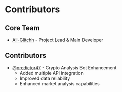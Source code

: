 # Contributors

## Core Team
- [Ali-Glitchh](https://github.com/Ali-Glitchh) - Project Lead & Main Developer

## Contributors
- [@predictor47](https://github.com/predictor47) - Crypto Analysis Bot Enhancement
  - Added multiple API integration
  - Improved data reliability
  - Enhanced market analysis capabilities